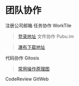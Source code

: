 # 团队协作
 注册公司邮箱
 任务协作 WorkTile

> [登录地址](https://worktile.com)
文件协作 Pubu.im
     
>  [瀑布下载地址](https://pubu.im)

代码协作 Gitosis
    
>   [常用操作原理图](http://weibo.com/ttarticle/p/show?id=2309403972284636337956)

CodeReview  GitWeb
      



